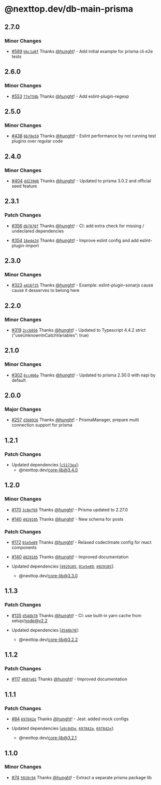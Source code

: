 # @nexttop.dev/db-main-prisma

## 2.7.0

### Minor Changes

- [#589](https://github.com/hunght/nextjs-monorepo/pull/589) [`bbc1a8f`](https://github.com/hunght/nextjs-monorepo/commit/bbc1a8f07500d13ddf3e86f2cb4111f4f22ddb11) Thanks [@hunght](https://github.com/hunght)! - Add initial example for prisma cli e2e tests

## 2.6.0

### Minor Changes

- [#553](https://github.com/hunght/nextjs-monorepo/pull/553) [`77e758b`](https://github.com/hunght/nextjs-monorepo/commit/77e758bbed1bc4f13b99cdd0ed90fa11fde9518f) Thanks [@hunght](https://github.com/hunght)! - Add eslint-plugin-regexp

## 2.5.0

### Minor Changes

- [#438](https://github.com/hunght/nextjs-monorepo/pull/438) [`6b78e59`](https://github.com/hunght/nextjs-monorepo/commit/6b78e59e4933814e69c26c86743a5b003c92dc2a) Thanks [@hunght](https://github.com/hunght)! - Eslint performance by not running test plugins over regular code

## 2.4.0

### Minor Changes

- [#404](https://github.com/hunght/nextjs-monorepo/pull/404) [`dd239d6`](https://github.com/hunght/nextjs-monorepo/commit/dd239d63d99fdbf23150faf776f8c4be4dcf6e20) Thanks [@hunght](https://github.com/hunght)! - Updated to prisma 3.0.2 and official seed feature

## 2.3.1

### Patch Changes

- [#356](https://github.com/hunght/nextjs-monorepo/pull/356) [`db7870f`](https://github.com/hunght/nextjs-monorepo/commit/db7870fbef1ac0422e8d142ab6bcd7d593abd685) Thanks [@hunght](https://github.com/hunght)! - CI: add extra check for missing / undeclared dependencies

* [#354](https://github.com/hunght/nextjs-monorepo/pull/354) [`16e4e2d`](https://github.com/hunght/nextjs-monorepo/commit/16e4e2d7b6023a0cc9bf62120d7b5b8e223740b5) Thanks [@hunght](https://github.com/hunght)! - Improve eslint config and add eslint-plugin-import

## 2.3.0

### Minor Changes

- [#323](https://github.com/hunght/nextjs-monorepo/pull/323) [`a416f35`](https://github.com/hunght/nextjs-monorepo/commit/a416f3550dd0bb8412297295206f586630e586c0) Thanks [@hunght](https://github.com/hunght)! - Example: eslint-plugin-sonarjs cause cause it desserves to belong here

## 2.2.0

### Minor Changes

- [#319](https://github.com/hunght/nextjs-monorepo/pull/319) [`2ccb056`](https://github.com/hunght/nextjs-monorepo/commit/2ccb056660dfd84a75e1a8733e56cc8d9b3fd353) Thanks [@hunght](https://github.com/hunght)! - Updated to Typescript 4.4.2 strict ("useUnknownInCatchVariables": true)

## 2.1.0

### Minor Changes

- [#302](https://github.com/hunght/nextjs-monorepo/pull/302) [`6cc466a`](https://github.com/hunght/nextjs-monorepo/commit/6cc466a8d0caf4e2ec8931ce87696ee83af71d19) Thanks [@hunght](https://github.com/hunght)! - Updated to prisma 2.30.0 with napi by default

## 2.0.0

### Major Changes

- [#257](https://github.com/hunght/nextjs-monorepo/pull/257) [`d3b8916`](https://github.com/hunght/nextjs-monorepo/commit/d3b8916b9a9e208e746e85363f6a18dc164fee6c) Thanks [@hunght](https://github.com/hunght)! - PrismaManager, prepare multi connection support for prisma

## 1.2.1

### Patch Changes

- Updated dependencies [[`c5173ea`](https://github.com/hunght/nextjs-monorepo/commit/c5173ea4d9ae5f476c0434ad25a6ff7735350e06)]:
  - @nexttop.dev/core-lib@3.4.0

## 1.2.0

### Minor Changes

- [#170](https://github.com/hunght/nextjs-monorepo/pull/170) [`3c8ef69`](https://github.com/hunght/nextjs-monorepo/commit/3c8ef6900120557fae33ff565595f8fe2b9628a9) Thanks [@hunght](https://github.com/hunght)! - Prisma updated to 2.27.0

* [#140](https://github.com/hunght/nextjs-monorepo/pull/140) [`4929105`](https://github.com/hunght/nextjs-monorepo/commit/4929105635b9bfd460a5653ceb8cb05353bb9a8f) Thanks [@hunght](https://github.com/hunght)! - New schema for posts

### Patch Changes

- [#172](https://github.com/hunght/nextjs-monorepo/pull/172) [`01e5e89`](https://github.com/hunght/nextjs-monorepo/commit/01e5e89e028029c5ef415f2f825d022f96a97fd4) Thanks [@hunght](https://github.com/hunght)! - Relaxed codeclimate config for react components

* [#140](https://github.com/hunght/nextjs-monorepo/pull/140) [`4929105`](https://github.com/hunght/nextjs-monorepo/commit/4929105635b9bfd460a5653ceb8cb05353bb9a8f) Thanks [@hunght](https://github.com/hunght)! - Improved documentation

* Updated dependencies [[`4929105`](https://github.com/hunght/nextjs-monorepo/commit/4929105635b9bfd460a5653ceb8cb05353bb9a8f), [`01e5e89`](https://github.com/hunght/nextjs-monorepo/commit/01e5e89e028029c5ef415f2f825d022f96a97fd4), [`4929105`](https://github.com/hunght/nextjs-monorepo/commit/4929105635b9bfd460a5653ceb8cb05353bb9a8f)]:
  - @nexttop.dev/core-lib@3.3.0

## 1.1.3

### Patch Changes

- [#135](https://github.com/hunght/nextjs-monorepo/pull/135) [`d548b70`](https://github.com/hunght/nextjs-monorepo/commit/d548b70b53baaa67d6de4e8a7c6254b59db3ced3) Thanks [@hunght](https://github.com/hunght)! - CI: use built-in yarn cache from setup/node@v2.2

- Updated dependencies [[`d548b70`](https://github.com/hunght/nextjs-monorepo/commit/d548b70b53baaa67d6de4e8a7c6254b59db3ced3)]:
  - @nexttop.dev/core-lib@3.2.2

## 1.1.2

### Patch Changes

- [#117](https://github.com/hunght/nextjs-monorepo/pull/117) [`4607a02`](https://github.com/hunght/nextjs-monorepo/commit/4607a02d91e87134f306d25dfeabdba9c83b3837) Thanks [@hunght](https://github.com/hunght)! - Improved documentation

## 1.1.1

### Patch Changes

- [#84](https://github.com/hunght/nextjs-monorepo/pull/84) [`697842e`](https://github.com/hunght/nextjs-monorepo/commit/697842e913bd7164b21b51c9c9adb943b0904293) Thanks [@hunght](https://github.com/hunght)! - Jest: added mock configs

- Updated dependencies [[`a9c0d5e`](https://github.com/hunght/nextjs-monorepo/commit/a9c0d5e2651732ab23f1a335acddd23aef5a6b88), [`697842e`](https://github.com/hunght/nextjs-monorepo/commit/697842e913bd7164b21b51c9c9adb943b0904293), [`697842e`](https://github.com/hunght/nextjs-monorepo/commit/697842e913bd7164b21b51c9c9adb943b0904293)]:
  - @nexttop.dev/core-lib@3.2.1

## 1.1.0

### Minor Changes

- [#74](https://github.com/hunght/nextjs-monorepo/pull/74) [`5010c94`](https://github.com/hunght/nextjs-monorepo/commit/5010c944162165ab47923718a9ccaf1cafc419ee) Thanks [@hunght](https://github.com/hunght)! - Extract a separate prisma package lib
